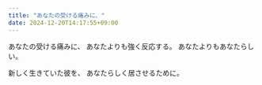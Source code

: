 ```yaml
---
title: "あなたの受ける痛みに、"
date: 2024-12-20T14:17:55+09:00
---
```

あなたの受ける痛みに、
あなたよりも強く反応する。
あなたよりもあなたらしい。

新しく生きていた彼を、
あなたらしく居させるために。

